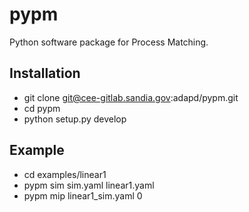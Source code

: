 # pypm

Python software package for Process Matching.

## Installation

* git clone git@cee-gitlab.sandia.gov:adapd/pypm.git
* cd pypm
* python setup.py develop

## Example

* cd examples/linear1
* pypm sim sim.yaml linear1.yaml
* pypm mip linear1\_sim.yaml 0

